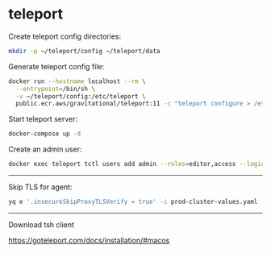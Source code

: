 # teleport

Create teleport config directories:
```bash
mkdir -p ~/teleport/config ~/teleport/data
```

Generate teleport config file:
```bash
docker run --hostname localhost --rm \
  --entrypoint=/bin/sh \
  -v ~/teleport/config:/etc/teleport \
  public.ecr.aws/gravitational/teleport:11 -c "teleport configure > /etc/teleport/teleport.yaml"
```

Start teleport server:
```bash
docker-compose up -d
```

Create an admin user:
```bash
docker exec teleport tctl users add admin --roles=editor,access --logins=root,ubuntu,ec2-user
```

---

Skip TLS for agent:
```bash
yq e '.insecureSkipProxyTLSVerify = true' -i prod-cluster-values.yaml
```

---

Download tsh client

https://goteleport.com/docs/installation/#macos
